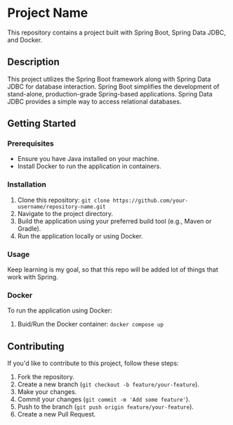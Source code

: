 # Project Name

This repository contains a project built with Spring Boot, Spring Data JDBC, and Docker.

## Description

This project utilizes the Spring Boot framework along with Spring Data JDBC for database interaction. Spring Boot simplifies the development of stand-alone, production-grade Spring-based applications. Spring Data JDBC provides a simple way to access relational databases.

## Getting Started

### Prerequisites

- Ensure you have Java installed on your machine.
- Install Docker to run the application in containers.

### Installation

1. Clone this repository: `git clone https://github.com/your-username/repository-name.git`
2. Navigate to the project directory.
3. Build the application using your preferred build tool (e.g., Maven or Gradle).
4. Run the application locally or using Docker.

### Usage

Keep learning is my goal, so that this repo will be added lot of things that work with Spring.

### Docker

To run the application using Docker:

1. Buid/Run the Docker container: `docker compose up`

## Contributing

If you'd like to contribute to this project, follow these steps:

1. Fork the repository.
2. Create a new branch (`git checkout -b feature/your-feature`).
3. Make your changes.
4. Commit your changes (`git commit -m 'Add some feature'`).
5. Push to the branch (`git push origin feature/your-feature`).
6. Create a new Pull Request.
